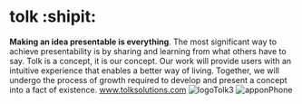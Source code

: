 # tolk :shipit:
**Making an idea presentable is everything**. The most significant way to achieve presentability is by sharing and learning from what others have to say. Tolk is a concept, it is our concept. Our work will provide users with an intuitive experience that enables a better way of living. Together, we will undergo the process of growth required to develop and present a concept into a fact of existence.
www.tolksolutions.com
![logoTolk3](https://user-images.githubusercontent.com/52379944/66877976-a4afc580-ef6c-11e9-913d-981c9ea9e91f.png)
![apponPhone](https://user-images.githubusercontent.com/52379944/67178244-cb179b80-f386-11e9-9ee5-6ff2b0fac13a.png)
